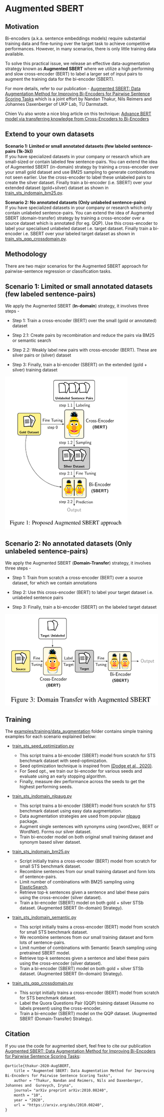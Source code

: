 # Augmented SBERT

## Motivation

Bi-encoders (a.k.a. sentence embeddings models) require substantial training data and fine-tuning over the target task to achieve competitive performances. However, in many scenarios, there is only little training data available.
 
 To solve this practical issue, we release an effective data-augmentation strategy known as <b>Augmented SBERT</b> where we utilize a high performing and slow cross-encoder (BERT) to label a larger set of input pairs to augment the training data for the bi-encoder (SBERT).

For more details, refer to our publication - [Augmented SBERT: Data Augmentation Method for Improving Bi-Encoders for Pairwise Sentence Scoring Tasks](https://arxiv.org/abs/2010.08240) which is a joint effort by Nandan Thakur, Nils Reimers and Johannes Daxenberger of UKP Lab, TU Darmstadt.

Chien Vu also wrote a nice blog article on this technique: [Advance BERT model via transferring knowledge from Cross-Encoders to Bi-Encoders](https://towardsdatascience.com/advance-nlp-model-via-transferring-knowledge-from-cross-encoders-to-bi-encoders-3e0fc564f554)

## Extend to your own datasets

**Scenario 1: Limited or small annotated datasets (few labeled sentence-pairs (1k-3k))**\
If you have specialized datasets in your company or research which are small-sized or contain labeled few sentence-pairs. You can extend the idea of Augmented SBERT (in-domain) strategy by training a cross-encoder over your small gold  dataset and use BM25 sampling to generate combinations not seen earlier. Use the cross-encoder to label these unlabeled pairs to create the silver dataset. Finally train a bi-encoder (i.e. SBERT) over your extended dataset (gold+silver) dataset as shown in [train_sts_indomain_bm25.py](train_sts_indomain_bm25.py).

**Scenario 2: No annotated datasets (Only unlabeled sentence-pairs)**\
If you have specialized datasets in your company or research which only contain unlabeled sentence-pairs. You can extend the idea of Augmented SBERT (domain-transfer) strategy by training a cross-encoder over a source dataset which is annotated (for eg. QQP). Use this cross-encoder to label your specialised unlabeled dataset i.e. target dataset. Finally train a bi-encoder i.e. SBERT over your labeled target dataset as shown in [train_sts_qqp_crossdomain.py](train_sts_qqp_crossdomain.py).


## Methodology 
There are two major scenarios for the Augmented SBERT approach for pairwise-sentence regression or classification tasks. 

## Scenario 1: Limited or small annotated datasets (few labeled sentence-pairs)

We apply the Augmented SBERT (<b>In-domain</b>) strategy, it involves three steps - 

 - Step 1:  Train a cross-encoder (BERT) over the small (gold or annotated) dataset

 - Step 2.1: Create pairs by recombination and reduce the pairs via BM25 or semantic search

 - Step 2.2: Weakly label new pairs with cross-encoder (BERT). These are silver pairs or (silver) dataset

 - Step 3:  Finally, train a bi-encoder (SBERT) on the extended (gold + silver) training dataset

<img src="https://raw.githubusercontent.com/UKPLab/sentence-transformers/master/docs/img/augsbert-indomain.png" width="400" height="500">

## Scenario 2: No annotated datasets (Only unlabeled sentence-pairs)

We apply the Augmented SBERT (<b>Domain-Transfer</b>) strategy, it involves three steps - 

 - Step 1: Train from scratch a cross-encoder (BERT) over a source dataset, for which we contain annotations

 - Step 2: Use this cross-encoder (BERT) to label your target dataset i.e. unlabeled sentence pairs

 - Step 3: Finally, train a bi-encoder (SBERT) on the labeled target dataset

<img src="https://raw.githubusercontent.com/UKPLab/sentence-transformers/master/docs/img/augsbert-domain-transfer.png" width="500" height="300">


## Training
 
The [examples/training/data_augmentation](https://github.com/UKPLab/sentence-transformers/blob/master/examples/training/data_augmentation/) folder contains simple training examples for each scenario explained below:

- [train_sts_seed_optimization.py](train_sts_seed_optimization.py) 
    - This script trains a bi-encoder (SBERT) model from scratch for STS benchmark dataset with seed-optimization. 
    - Seed optimization technique is inspired from [(Dodge et al., 2020)](https://arxiv.org/abs/2002.06305). 
    - For Seed opt., we train our bi-encoder for various seeds and evaluate using an early stopping algorithm. 
    - Finally, measure dev performance across the seeds to get the highest performing seeds.

- [train_sts_indomain_nlpaug.py](train_sts_indomain_nlpaug.py)
    - This script trains a bi-encoder (SBERT) model from scratch for STS benchmark dataset using easy data augmentation. 
    - Data augmentation strategies are used from popular [nlpaug](https://github.com/makcedward/nlpaug) package.
    - Augment single sentences with synonyms using (word2vec, BERT or WordNet). Forms our silver dataset.
    - Train bi-encoder model on both original small training dataset and synonym based silver dataset. 

- [train_sts_indomain_bm25.py](train_sts_indomain_bm25.py)
    - Script initially trains a cross-encoder (BERT) model from scratch for small STS benchmark dataset.
    - Recombine sentences from our small training dataset and form lots of sentence-pairs.
    - Limit number of combinations with BM25 sampling using [ElasticSearch](https://www.elastic.co/).
    - Retrieve top-k sentences given a sentence and label these pairs using the cross-encoder (silver dataset).
    - Train a bi-encoder (SBERT) model on both gold + silver STSb dataset. (Augmented SBERT (In-domain) Strategy).

- [train_sts_indomain_semantic.py](train_sts_indomain_semantic.py)
    - This script initially trains a cross-encoder (BERT) model from scratch for small STS benchmark dataset.
    - We recombine sentences from our small training dataset and form lots of sentence-pairs.
    - Limit number of combinations with Semantic Search sampling using pretrained SBERT model.
    - Retrieve top-k sentences given a sentence and label these pairs using the cross-encoder (silver dataset).
    - Train a bi-encoder (SBERT) model on both gold + silver STSb dataset. (Augmented SBERT (In-domain) Strategy).

- [train_sts_qqp_crossdomain.py](train_sts_qqp_crossdomain.py)
    - This script initially trains a cross-encoder (BERT) model from scratch for STS benchmark dataset.
    - Label the Quora Questions Pair (QQP) training dataset (Assume no labels present) using the cross-encoder.
    - Train a bi-encoder (SBERT) model on the QQP dataset. (Augmented SBERT (Domain-Transfer) Strategy).



## Citation
If you use the code for augmented sbert, feel free to cite our publication [Augmented SBERT: Data Augmentation Method for Improving Bi-Encoders for Pairwise Sentence Scoring Tasks](https://arxiv.org/abs/2010.08240):
``` 
@article{thakur-2020-AugSBERT,
    title = "Augmented SBERT: Data Augmentation Method for Improving Bi-Encoders for Pairwise Sentence Scoring Tasks",
    author = "Thakur, Nandan and Reimers, Nils and Daxenberger, Johannes and  Gurevych, Iryna", 
    journal= "arXiv preprint arXiv:2010.08240",
    month = "10",
    year = "2020",
    url = "https://arxiv.org/abs/2010.08240",
}
```
